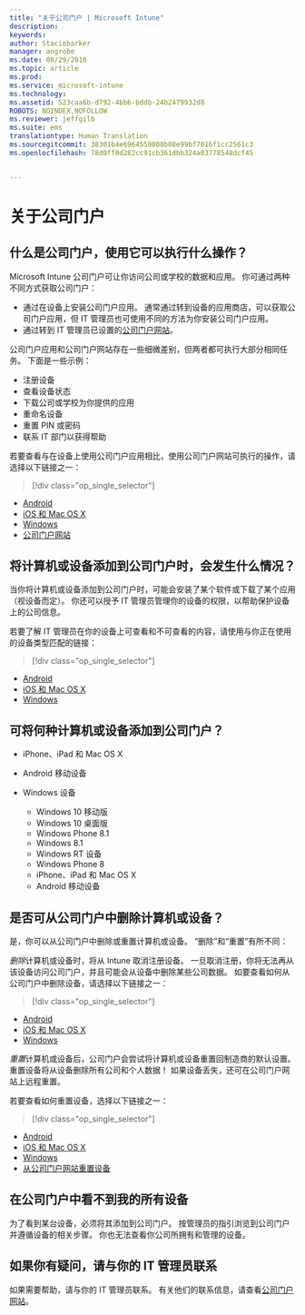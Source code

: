 ```yaml
---
title: "关于公司门户 | Microsoft Intune"
description: 
keywords: 
author: Staciebarker
manager: angrobe
ms.date: 08/29/2016
ms.topic: article
ms.prod: 
ms.service: microsoft-intune
ms.technology: 
ms.assetid: 523caa6b-d792-4bb6-bddb-24b2479932d8
ROBOTS: NOINDEX,NOFOLLOW
ms.reviewer: jeffgilb
ms.suite: ems
translationtype: Human Translation
ms.sourcegitcommit: 38301b4e6964550008b08e99bf7016f1cc2561c3
ms.openlocfilehash: 78d0ff0d282cc91cb361dbb324a03778548dcf45


---
```


# 关于公司门户

## 什么是公司门户，使用它可以执行什么操作？
Microsoft Intune 公司门户可让你访问公司或学校的数据和应用。 你可通过两种不同方式获取公司门户：

- 通过在设备上安装公司门户应用。 通常通过转到设备的应用商店，可以获取公司门户应用，但 IT 管理员也可使用不同的方法为你安装公司门户应用。
- 通过转到 IT 管理员已设置的[公司门户网站](http://portal.manage.microsoft.com)。

公司门户应用和公司门户网站存在一些细微差别，但两者都可执行大部分相同任务。 下面是一些示例：

- 注册设备
- 查看设备状态
- 下载公司或学校为你提供的应用
- 重命名设备
- 重置 PIN 或密码
- 联系 IT 部门以获得帮助

若要查看与在设备上使用公司门户应用相比，使用公司门户网站可执行的操作，请选择以下链接之一：

> [!div class="op_single_selector"]
- [Android](using-your-android-device-with-intune.md)
- [iOS 和 Mac OS X](using-your-ios-or-mac-os-x-device-with-intune.md)
- [Windows](using-your-windows-device-with-intune.md)
- [公司门户网站](using-the-intune-company-portal-website.md)

## 将计算机或设备添加到公司门户时，会发生什么情况？
当你将计算机或设备添加到公司门户时，可能会安装了某个软件或下载了某个应用（视设备而定）。  你还可以授予 IT 管理员管理你的设备的权限，以帮助保护设备上的公司信息。

若要了解 IT 管理员在你的设备上可查看和不可查看的内容，请使用与你正在使用的设备类型匹配的链接：

> [!div class="op_single_selector"]
- [Android](what-happens-if-you-install-the-company-portal-app-and-enroll-your-device-in-intune-android.md)
- [iOS 和 Mac OS X](what-happens-if-you-install-the-company-portal-app-and-enroll-your-device-in-intune-ios.md)
- [Windows](what-can-your-it-administrator-see-when-you-enroll-your-device-in-intune-windows.md)

## 可将何种计算机或设备添加到公司门户？

-   iPhone、iPad 和 Mac OS X

-   Android 移动设备

-   Windows 设备
    -   Windows 10 移动版
    -   Windows 10 桌面版
    -   Windows Phone 8.1
    -   Windows 8.1
    -   Windows RT 设备
    -   Windows Phone 8
    -   iPhone、iPad 和 Mac OS X
    -   Android 移动设备


## 是否可从公司门户中删除计算机或设备？
是，你可以从公司门户中删除或重置计算机或设备。 “删除”和“重置”有所不同：

*删除*计算机或设备时，将从 Intune 取消注册设备。 一旦取消注册，你将无法再从该设备访问公司门户，并且可能会从设备中删除某些公司数据。 如要查看如何从公司门户中删除设备，请选择以下链接之一：

> [!div class="op_single_selector"]
- [Android](unenroll-your-device-from-intune-android.md)
- [iOS 和 Mac OS X](unenroll-your-device-from-intune-ios.md)
- [Windows](unenroll-your-device-from-intune-windows.md)

*重置*计算机或设备后，公司门户会尝试将计算机或设备重置回制造商的默认设置。 重置设备将从设备删除所有公司和个人数据！ 如果设备丢失，还可在公司门户网站上远程重置。

若要查看如何重置设备，选择以下链接之一：

> [!div class="op_single_selector"]
- [Android](reset-erase-your-lost-or-stolen-device-android.md)
- [iOS 和 Mac OS X](reset-erase-your-lost-or-stolen-device-ios.md)
- [Windows](reset-erase-your-lost-or-stolen-device-windows.md)
- [从公司门户网站重置设备](reset-your-device-cpwebsite.md)

## 在公司门户中看不到我的所有设备
为了看到某台设备，必须将其添加到公司门户。 按管理员的指引浏览到公司门户并遵循设备的相关步骤。 你也无法查看你公司所拥有和管理的设备。

## 如果你有疑问，请与你的 IT 管理员联系
如果需要帮助，请与你的 IT 管理员联系。 有关他们的联系信息，请查看[公司门户网站](http://portal.manage.microsoft.com)。



<!--HONumber=Aug16_HO5-->


